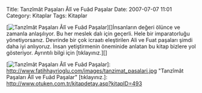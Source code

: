 Title: Tanzîmât Paşaları Âlî ve Fuâd Paşalar
Date: 2007-07-07 11:01
Category: Kitaplar
Tags: Kitaplar

[![Tanzîmât Paşaları Âlî ve Fuâd Paşalar][]][]İnsanların değeri ölünce
ve zamanla anlaşılıyor. Bu her meslek dalı için geçerli. Hele bir
imparatorluğu yönetiyorsanız. Devrinde bir çok icraatı eleştirilen Ali
ve Fuat paşaları şimdi daha iyi anlıyoruz. İnsan yetiştirmenin öneminide
anlatan bu kitap bizlere yol gösteriyor. Ayrıntılı bilgi için
[tıklayınız.][]

  [Tanzîmât Paşaları Âlî ve Fuâd Paşalar]: http://www.fatihhayrioglu.com/images/tanzimat_pasalari.kucukresim.jpg
  [![Tanzîmât Paşaları Âlî ve Fuâd Paşalar][]]: http://www.fatihhayrioglu.com/images/tanzimat_pasalari.jpg
    "Tanzîmât Paşaları Âlî ve Fuâd Paşalar"
  [tıklayınız.]: http://www.otuken.com.tr/kitapdetay.asp?kitapID=493
